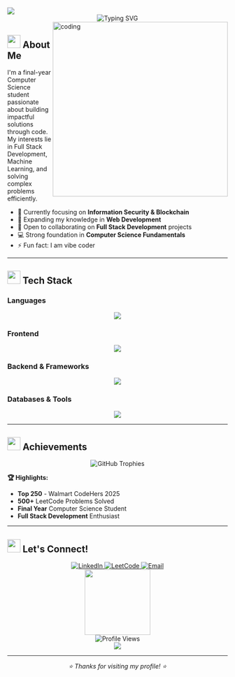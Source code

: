 # <div align="center">
  <img src="https://capsule-render.vercel.app/api?type=waving&color=gradient&height=200&section=header&text=Hey%20There!&fontSize=40&fontColor=fff&animation=fadeIn&fontAlignY=35&desc=I'm%20Akshitha%20Yadav%20👋&descAlignY=55&descAlign=50&descSize=20"/>
</div>

<div align="center">
  <img src="https://readme-typing-svg.herokuapp.com?font=Fira+Code&pause=1000&color=FF6B6B&center=true&vCenter=true&width=500&lines=Computer+Science+Student;SDE+Aspirant;Top+250+-+Walmart+CodeHers+2025;Full+Stack+Developer;500%2B+LeetCode+Problems;Problem+Solver;Continuous+Learner" alt="Typing SVG" />
</div>

<img align="right" alt="coding" width="400" src="https://user-images.githubusercontent.com/74038190/212750872-9073a34a-19d5-4f87-b2c3-9f1a4ffeaefe.gif">

## <img src="https://user-images.githubusercontent.com/74038190/216122041-518ac897-8d92-4c6b-9b3f-ca01dcaf38ee.png" width="30" /> About Me

I'm a final-year Computer Science student passionate about building impactful solutions through code. My interests lie in Full Stack Development, Machine Learning, and solving complex problems efficiently.

- 🔭 Currently focusing on **Information Security & Blockchain**
- 🌱 Expanding my knowledge in **Web Development**
- 🤝 Open to collaborating on **Full Stack Development** projects
- 💻 Strong foundation in **Computer Science Fundamentals**
- ⚡ Fun fact: I am vibe coder

---

## <img src="https://user-images.githubusercontent.com/74038190/212257454-16e3712e-945a-4ca2-b238-408ad0bf87e6.gif" width="30"> Tech Stack

### Languages
<div align="center">
  <img src="https://skillicons.dev/icons?i=java,python,js,c&theme=dark" />
</div>

### Frontend
<div align="center">
  <img src="https://skillicons.dev/icons?i=html,css,react,tailwind&theme=dark" />
</div>

### Backend & Frameworks
<div align="center">
  <img src="https://skillicons.dev/icons?i=nodejs,express,django,flask&theme=dark" />
</div>

### Databases & Tools
<div align="center">
  <img src="https://skillicons.dev/icons?i=mysql,mongodb,git,github,vscode,postman&theme=dark" />
</div>


---

## <img src="https://user-images.githubusercontent.com/74038190/216122041-518ac897-8d92-4c6b-9b3f-ca01dcaf38ee.png" width="30" /> Achievements

<div align="center">
  <img src="https://github-profile-trophy.vercel.app/?username=akshithayadav&theme=tokyonight&no-frame=true&row=1&column=6&margin-h=15&margin-w=5&no-bg=true" alt="GitHub Trophies"/>
</div>

**🏆 Highlights:**
- **Top 250** - Walmart CodeHers 2025
- **500+** LeetCode Problems Solved
- **Final Year** Computer Science Student
- **Full Stack Development** Enthusiast

---

## <img src="https://user-images.githubusercontent.com/74038190/216122041-518ac897-8d92-4c6b-9b3f-ca01dcaf38ee.png" width="30" /> Let's Connect!

<div align="center">
  <a href="https://linkedin.com/in/akshitha-yadav-bathula-9ab324259" target="_blank">
    <img src="https://img.shields.io/badge/LinkedIn-0077B5?style=for-the-badge&logo=linkedin&logoColor=white" alt="LinkedIn" />
  </a>
  <a href="https://www.leetcode.com/akshitha_10-b32_" target="_blank"> 
    <img src="https://img.shields.io/badge/LeetCode-FFA116?style=for-the-badge&logo=leetcode&logoColor=white" alt="LeetCode" />
  </a>
  <a href="mailto:akshithayadavbathula27@gmail.com">
    <img src="https://img.shields.io/badge/Email-D14836?style=for-the-badge&logo=gmail&logoColor=white" alt="Email" />
  </a>
</div>

<div align="center">
  <img src="https://user-images.githubusercontent.com/74038190/212284087-bbe7e430-757e-4901-90bf-4cd2ce3e1852.gif" width="150">
</div>

<div align="center">
  <img src="https://komarev.com/ghpvc/?username=akshithayadav&style=for-the-badge&color=FF6B6B&labelColor=1a1b27" alt="Profile Views" />
</div>

<div align="center">
  <img src="https://capsule-render.vercel.app/api?type=waving&color=gradient&height=120&section=footer&animation=fadeIn"/>
</div>

---

<div align="center">
  <em>⭐ Thanks for visiting my profile! ⭐</em>
</div>
